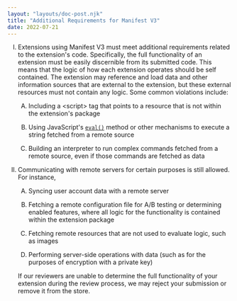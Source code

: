 ```yaml
---
layout: "layouts/doc-post.njk"
title: "Additional Requirements for Manifest V3"
date: 2022-07-21
---
```


<!-- Atypical formatting is necessary to enable markdown formatting for LI contents -->
<ol type="I">
<li>

Extensions using Manifest V3 must meet additional requirements related to the extension's code.
Specifically, the full functionality of an extension must be easily discernible from its submitted
code. This means that the logic of how each extension operates should be self contained. The
extension may reference and load data and other information sources that are external to the
extension, but these external resources must not contain any logic. Some common violations include:

<ol type="A">
<li>

Including a &lt;script&gt; tag that points to a resource that is not within the extension's package

</li>
<li>

Using JavaScript's [`eval()`][eval] method or other mechanisms to execute a string fetched from a
remote source

</li>
<li>

Building an interpreter to run complex commands fetched from a remote source, even if those commands
are fetched as data

</li>
</ol>

</li>
<li>

Communicating with remote servers for certain purposes is still allowed. For instance,

<ol type="A">
<li>

Syncing user account data with a remote server

</li>
<li>

Fetching a remote configuration file for A/B testing or determining enabled features, where all
logic for the functionality is contained within the extension package

</li>
<li>

Fetching remote resources that are not used to evaluate logic, such as images

</li>
<li>

Performing server-side operations with data (such as for the purposes of encryption with a private
key)

</li>
</ol>

If our reviewers are unable to determine the full functionality of your extension during the review
process, we may reject your submission or remove it from the store.

</li>
</ol>

[eval]: https://developer.mozilla.org/en-US/docs/Web/JavaScript/Reference/Global_Objects/eval
